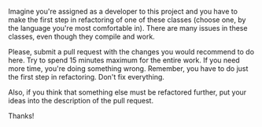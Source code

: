 Imagine you're assigned as a developer to this project and you have to make the first step in refactoring of one of these classes (choose one, by the language you're most comfortable in). There are many issues in these classes, even though they compile and work.

Please, submit a pull request with the changes you would recommend to do here. Try to spend 15 minutes maximum for the entire work. If you need more time, you're doing something wrong. Remember, you have to do just the first step in refactoring. Don't fix everything.

Also, if you think that something else must be refactored further, put your ideas into the description of the pull request.

Thanks!
